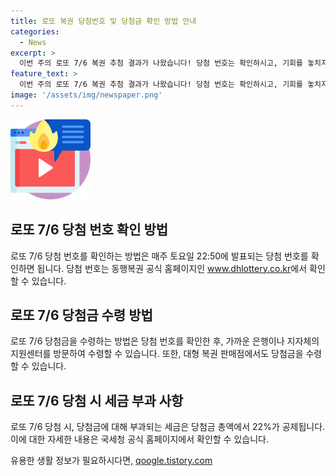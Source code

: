 ```yaml
---
title: 로또 복권 당첨번호 및 당첨금 확인 방법 안내
categories:
  - News
excerpt: >
  이번 주의 로또 7/6 복권 추첨 결과가 나왔습니다! 당첨 번호는 확인하시고, 기회를 놓치지 마세요. 자세한 내용은 동행복권 공식 홈페이지에서 확인하세요. 
feature_text: >
  이번 주의 로또 7/6 복권 추첨 결과가 나왔습니다! 당첨 번호는 확인하시고, 기회를 놓치지 마세요. 자세한 내용은 동행복권 공식 홈페이지에서 확인하세요. 
image: '/assets/img/newspaper.png'
---
```


<p><img src="/assets/img/news.png" alt="rentncar 속보" /></p>

<h2 data-ke-size="size26">로또 7/6 당첨 번호 확인 방법</h2>

<p data-ke-size="size16">로또 7/6 당첨 번호를 확인하는 방법은 매주 토요일 22:50에 발표되는 당첨 번호를 확인하면 됩니다. 당첨 번호는 동행복권 공식 홈페이지인 <a href="https://www.dhlottery.co.kr" target="_blank" rel="nofollow">www.dhlottery.co.kr</a>에서 확인할 수 있습니다.</p>

<h2 data-ke-size="size26">로또 7/6 당첨금 수령 방법</h2>

<p data-ke-size="size16">로또 7/6 당첨금을 수령하는 방법은 당첨 번호를 확인한 후, 가까운 은행이나 지자체의 지원센터를 방문하여 수령할 수 있습니다. 또한, 대형 복권 판매점에서도 당첨금을 수령할 수 있습니다.</p>

<h2 data-ke-size="size26">로또 7/6 당첨 시 세금 부과 사항</h2>

<p data-ke-size="size16">로또 7/6 당첨 시, 당첨금에 대해 부과되는 세금은 당첨금 총액에서 22%가 공제됩니다. 이에 대한 자세한 내용은 국세청 공식 홈페이지에서 확인할 수 있습니다.</p>
유용한 생활 정보가 필요하시다면, <a href="https://qoogle.tistory.com" rel="dofollow">qoogle.tistory.com</a>


